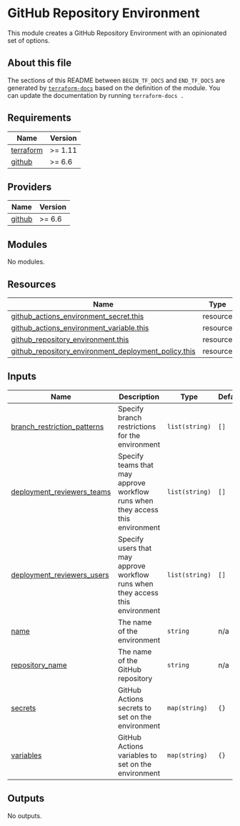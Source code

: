 # GitHub Repository Environment

This module creates a GitHub Repository Environment with an opinionated set of options.

## About this file

The sections of this README between `BEGIN_TF_DOCS` and `END_TF_DOCS` are generated by [`terraform-docs`](https://terraform-docs.io/) based on the definition of the module. You can update the documentation by running `terraform-docs .`

<!-- BEGIN_TF_DOCS -->
## Requirements

| Name | Version |
|------|---------|
| <a name="requirement_terraform"></a> [terraform](#requirement\_terraform) | >= 1.11 |
| <a name="requirement_github"></a> [github](#requirement\_github) | >= 6.6 |

## Providers

| Name | Version |
|------|---------|
| <a name="provider_github"></a> [github](#provider\_github) | >= 6.6 |

## Modules

No modules.

## Resources

| Name | Type |
|------|------|
| [github_actions_environment_secret.this](https://registry.terraform.io/providers/integrations/github/latest/docs/resources/actions_environment_secret) | resource |
| [github_actions_environment_variable.this](https://registry.terraform.io/providers/integrations/github/latest/docs/resources/actions_environment_variable) | resource |
| [github_repository_environment.this](https://registry.terraform.io/providers/integrations/github/latest/docs/resources/repository_environment) | resource |
| [github_repository_environment_deployment_policy.this](https://registry.terraform.io/providers/integrations/github/latest/docs/resources/repository_environment_deployment_policy) | resource |

## Inputs

| Name | Description | Type | Default | Required |
|------|-------------|------|---------|:--------:|
| <a name="input_branch_restriction_patterns"></a> [branch\_restriction\_patterns](#input\_branch\_restriction\_patterns) | Specify branch restrictions for the environment | `list(string)` | `[]` | no |
| <a name="input_deployment_reviewers_teams"></a> [deployment\_reviewers\_teams](#input\_deployment\_reviewers\_teams) | Specify teams that may approve workflow runs when they access this environment | `list(string)` | `[]` | no |
| <a name="input_deployment_reviewers_users"></a> [deployment\_reviewers\_users](#input\_deployment\_reviewers\_users) | Specify users that may approve workflow runs when they access this environment | `list(string)` | `[]` | no |
| <a name="input_name"></a> [name](#input\_name) | The name of the environment | `string` | n/a | yes |
| <a name="input_repository_name"></a> [repository\_name](#input\_repository\_name) | The name of the GitHub repository | `string` | n/a | yes |
| <a name="input_secrets"></a> [secrets](#input\_secrets) | GitHub Actions secrets to set on the environment | `map(string)` | `{}` | no |
| <a name="input_variables"></a> [variables](#input\_variables) | GitHub Actions variables to set on the environment | `map(string)` | `{}` | no |

## Outputs

No outputs.
<!-- END_TF_DOCS -->
